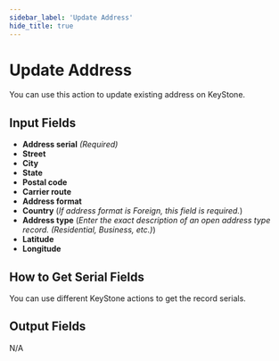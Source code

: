 ```yaml
---
sidebar_label: 'Update Address'
hide_title: true
---
```


# Update Address

You can use this action to update existing address on KeyStone.


## Input Fields

- **Address serial** *(Required)*
- **Street**
- **City**
- **State**
- **Postal code**
- **Carrier route**
- **Address format**
- **Country** (*If address format is Foreign, this field is required.*)
- **Address type** (*Enter the exact description of an open address type record. (Residential, Business, etc.)*)
- **Latitude**
- **Longitude**


## How to Get Serial Fields

You can use different KeyStone actions to get the record serials.


## Output Fields

N/A